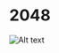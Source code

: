 # 2048

![Alt text](https://user-images.githubusercontent.com/40013370/59162136-45d4ce00-8aec-11e9-8c87-9ff147e5ca04.png)
